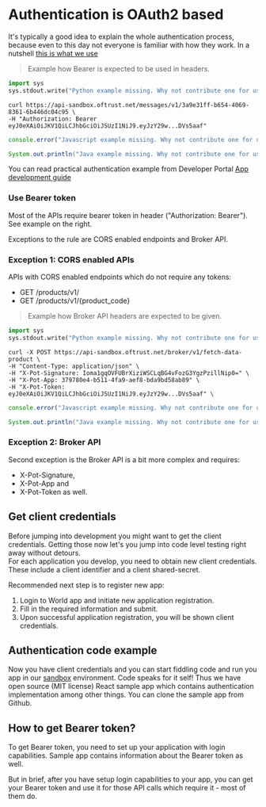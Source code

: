 # Authentication is OAuth2 based

It's typically a good idea to explain the whole authentication process, because even to this day not everyone is familiar with how they work. In a nutshell [this is what we use](https://www.oauth.com/oauth2-servers/single-page-apps/#authorization)

> Example how Bearer is expected to be used in headers. 

```python
import sys
sys.stdout.write("Python example missing. Why not contribute one for us?")
```

```shell
curl https://api-sandbox.oftrust.net/messages/v1/3a9e31ff-b654-4069-8361-6b446dc04c95 \
-H "Authorization: Bearer eyJ0eXAiOiJKV1QiLCJhbGciOiJSUzI1NiJ9.eyJzY29w...DVs5aaf"
```

```javascript
console.error("Javascript example missing. Why not contribute one for us?");
```


```java
System.out.println("Java example missing. Why not contribute one for us?");
```

You can read practical authentication example from Developer Portal [App development guide](https://developers.oftrust.net/guides/build-apps) 


### Use Bearer token

Most of the APIs require bearer token in header ("Authorization: Bearer"). See example on the right. 

Exceptions to the rule are CORS enabled endpoints and Broker API. 

### Exception 1: CORS enabled APIs

APIs with CORS enabled endpoints which do not require any tokens: 

* GET /products/v1/
* GET /products/v1/{product_code}

> Example how Broker API headers are expected to be given. 

```python
import sys
sys.stdout.write("Python example missing. Why not contribute one for us?")
```

```shell
curl -X POST https://api-sandbox.oftrust.net/broker/v1/fetch-data-product \
-H "Content-Type: application/json" \
-H "X-Pot-Signature: Ioma1gqOVFUBrXiziWSCLqBG4vFozG3YgzPzillNip0=" \
-H "X-Pot-App: 379780e4-b511-4fa9-aef8-bda9bd58ab89" \
-H "X-Pot-Token: eyJ0eXAiOiJKV1QiLCJhbGciOiJSUzI1NiJ9.eyJzY29w...DVs5aaf" \
```

```javascript
console.error("Javascript example missing. Why not contribute one for us?");
```


```java
System.out.println("Java example missing. Why not contribute one for us?");
```
### Exception 2: Broker API   

Second exception is the Broker API is a bit more complex and requires:

* X-Pot-Signature, 
* X-Pot-App and 
* X-Pot-Token as well. 

## Get client credentials

Before jumping into development you might want to get the client credentials. Getting those now let's you jump into code level testing right away without detours.  
For each application you develop, you need to obtain new client credentials. These include a client identifier and a client shared-secret. 

Recommended next step is to register new app:

1. Login to World app and initiate new application registration. 
2. Fill in the required information and submit. 
3. Upon successful application registration, you will be shown client credentials. 

## Authentication code example

Now you have client credentials and you can start fiddling code and run you app in our [sandbox](https://developers.oftrust.net/guides/sandbox) environment. 
Code speaks for it self! Thus we have open source (MIT license) React sample app which contains authentication implementation among other things. You can clone the sample app from Github. 

## How to get Bearer token?

To get Bearer token, you need to set up your application with login capabilities. Sample app contains information about the Bearer token as well. 

But in brief, after you have setup login capabilities to your app, you can get your Bearer token and use it for those API calls which require it - most of them do.
